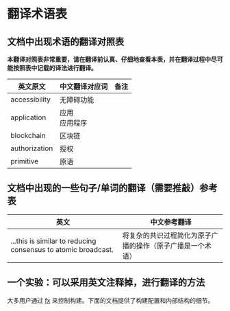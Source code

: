 # 翻译术语表

## 文档中出现术语的翻译对照表

**本翻译对照表非常重要，请在翻译前认真、仔细地查看本表，并在翻译过程中尽可能按照表中记载的译法进行翻译。**

| 英文原文      | 中文翻译对应词     | 备注 |
| ------------- | ------------------ | ---- |
| accessibility | 无障碍功能         |      |
| application   | 应用 <br> 应用程序 |      |
| blockchain    | 区块链             |      |
| authorization | 授权               |      |
| primitive     | 原语               |      |

## 文档中出现的一些句子/单词的翻译（需要推敲）参考表

| 英文                                                          | 中文参考翻译                                               |
| ------------------------------------------------------------- | ---------------------------------------------------------- |
| ...this is similar to reducing consensus to atomic broadcast. | 将复杂的共识过程简化为原子广播的操作（原子广播是一个术语） |

## 一个实验：可以采用英文注释掉，进行翻译的方法

<!--
Most users control the build through [fx](/development/build/fx.md).
The following documents provide details of build configuration and internal
structure.
-->

大多用户通过 [fx](/development/build/fx.md) 来控制构建。下面的文档提供了构建配置和内部结构的细节。
